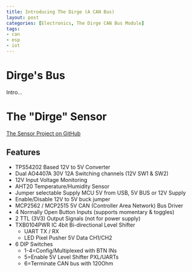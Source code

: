 ```yaml
---
title: Introducing The Dirge (A CAN Bus)
layout: post
categories: [Electronics, The Dirge CAN Bus Module]
tags:
- can
- esp
- iot
---
```


# Dirge's Bus

Intro...

# The "Dirge" Sensor

[The Sensor Project on GitHub](https://github.com/jaredquinn/dirge-iot)

## Features

* TPS54202 Based 12V to 5V Converter
* Dual AO4407A 30V 12A Switching channels (12V SW1 & SW2)
* 12V Input Voltage Monitoring
* AHT20 Temperature/Humidity Sensor
* Jumper selectable Supply MCU 5V from USB, 5V BUS or 12V Supply
* Enable/Disable 12V to 5V buck jumper
* MCP2562 / MCP2515 5V CAN (Controller Area Network) Bus Driver
* 4 Normally Open Button Inputs (supports momentary & toggles)
* 2 TTL (3V3) Output Signals (not for power supply)
* TXB0104PWR IC 4bit Bi-directional Level Shifter
  * UART TX / RX
  * LED Pixel Pusher 5V Data CH1/CH2
* 6 DIP Switches
  * 1-4=Config/Multiplexed with BTN INs
  * 5=Enable 5V Level Shifter PXL/UARTs
  * 6=Terminate CAN bus with 120Ohm


